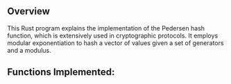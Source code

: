 ## Overview
This Rust program explains the implementation of the Pedersen hash function, which is extensively used in cryptographic protocols. It employs modular exponentiation to hash a vector of values given a set of generators and a modulus.
## Functions Implemented:
